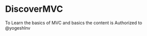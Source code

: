 DiscoverMVC
===========

To Learn the basics of MVC and basics
the content is Authorized to @yogeshInv
